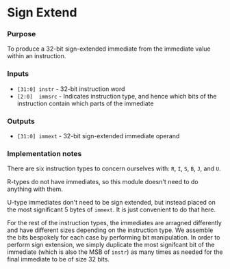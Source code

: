 # Sign Extend

### Purpose 

To produce a 32-bit sign-extended immediate from the immediate value within an instruction.

### Inputs

- `[31:0] instr` - 32-bit instruction word
- `[2:0]  immsrc` - Indicates instruction type, and hence which bits of the instruction contain which parts of the immediate

### Outputs

- `[31:0] immext` - 32-bit sign-extended immediate operand

### Implementation notes

There are six instruction types to concern ourselves with: `R`, `I`, `S`, `B`, `J`, and `U`. 

R-types do not have immediates, so this module doesn't need to do anything with them.

U-type immediates don't need to be sign extended, but instead placed on the most significant 5 bytes of `immext`. It is just convenient to do that here.

For the rest of the instruction types, the immediates are arragned differently and have different sizes depending on the instruction type. We assemble the bits bespokely for each case by performing bit manipulation. In order to perform sign extension, we simply duplicate the most signifcant bit of the immediate (which is also the MSB of `instr`) as many times as needed for the final immediate to be of size 32 bits.